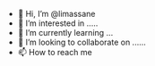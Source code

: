 - 👋 Hi, I’m @limassane
- 👀 I’m interested in .....
- 🌱 I’m currently learning ...
- 💞️ I’m looking to collaborate on ......
- 📫 How to reach me 

<!---
limassane/limassane is a ✨ special ✨ repository because its `README.md` (this file) appears on your GitHub profile.
You can click the Preview link to take a look at your changes.
--->
